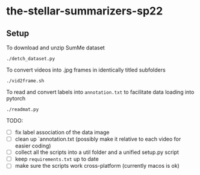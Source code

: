 # the-stellar-summarizers-sp22

## Setup

To download and unzip SumMe dataset

```shell
./detch_dataset.py
```

To convert videos into .jpg frames in identically titled subfolders

```shell
./vid2frame.sh
```

To read and convert labels into `annotation.txt` to facilitate data loading into pytorch

```shell
./readmat.py
```

TODO:

- [ ] fix label association of the data image
- [ ] clean up `annotation.txt (possibly make it relative to each video for easier coding)
- [ ] collect all the scripts into a util folder and a unified setup.py script
- [ ] keep `requirements.txt` up to date
- [ ] make sure the scripts work cross-platform (currently macos is ok)
